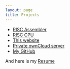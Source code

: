 ```yaml
---
layout: page
title: Projects
---
```


- <a href="https://github.com/connorjan/RISC-Assembler" target="_blank" title="GitHub Repo">RISC Assembler</a>
- [RISC CPU](/projects/risc_cpu)
- [This website](/)<br>
- [Private ownCloud server](/2014/09/04/linux-experience/)
- <a href="https://github.com/connorjan" target="_blank">My GitHub</a>

And here is my <a href="/static/Resume.pdf" target="_blank">Resume</a>